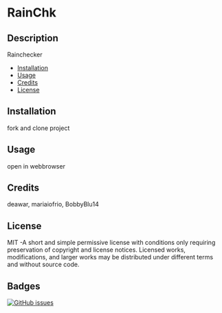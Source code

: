# RainChk 
 ## Description  
  Rainchecker  
* [Installation](#installation)  
* [Usage](#usage)  
* [Credits](#credits)  
* [License](#license)  
  
## Installation  
  fork and clone project  
## Usage  
open in webbrowser  
## Credits  
deawar, mariaiofrio, BobbyBlu14 
 ## License  
MIT -A short and simple permissive license with conditions only requiring preservation of copyright and license notices. Licensed works, modifications, and larger works may be distributed under different terms and without source code.   
## Badges  
[![GitHub issues](https://img.shields.io/github/issues/itsjonkelley/RainChk?style=plastic)](undefined/network)